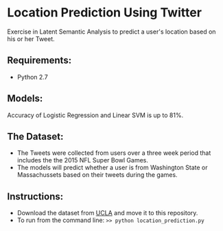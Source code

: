 # Location Prediction Using Twitter
Exercise in Latent Semantic Analysis to predict a user's location based on his or her Tweet.

## Requirements:
* Python 2.7

## Models:
Accuracy of Logistic Regression and Linear SVM is up to 81%.

## The Dataset:
* The Tweets were collected from users over a three week period that includes the the 2015 NFL Super Bowl Games.
* The models will predict whether a user is from Washington State or Massachussets based on their tweets during the games.

## Instructions:
* Download the dataset from [UCLA](https://ucla.app.box.com/s/nv9td9kvvfvg3tya0dlvbs1kn5o87gmv) and move it to this repository.
* To run from the command line: ```>> python location_prediction.py```
